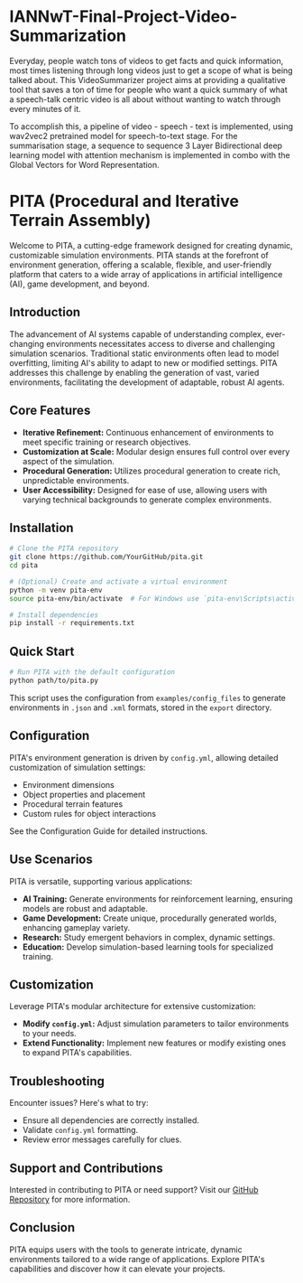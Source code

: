 # IANNwT-Final-Project-Video-Summarization

Everyday, people watch tons of videos to get facts and quick information, most times listening through long videos just to get a scope of what is being talked about. 
This VideoSummarizer project aims at providing a qualitative tool that saves a ton of time for people who want a quick summary of what a speech-talk centric video
is all about without wanting to watch through every minutes of it. 

To accomplish this, a pipeline of video - speech - text is implemented, using wav2vec2 pretrained model for speech-to-text stage. For the summarisation stage, a sequence to sequence 3 Layer Bidirectional deep learning model with attention mechanism is implemented in combo with the Global Vectors for Word Representation. 


# PITA (Procedural and Iterative Terrain Assembly)

Welcome to PITA, a cutting-edge framework designed for creating dynamic, customizable simulation environments. PITA stands at the forefront of environment generation, offering a scalable, flexible, and user-friendly platform that caters to a wide array of applications in artificial intelligence (AI), game development, and beyond.

## Introduction

The advancement of AI systems capable of understanding complex, ever-changing environments necessitates access to diverse and challenging simulation scenarios. Traditional static environments often lead to model overfitting, limiting AI's ability to adapt to new or modified settings. PITA addresses this challenge by enabling the generation of vast, varied environments, facilitating the development of adaptable, robust AI agents.

## Core Features

- **Iterative Refinement:** Continuous enhancement of environments to meet specific training or research objectives.
- **Customization at Scale:** Modular design ensures full control over every aspect of the simulation.
- **Procedural Generation:** Utilizes procedural generation to create rich, unpredictable environments.
- **User Accessibility:** Designed for ease of use, allowing users with varying technical backgrounds to generate complex environments.

## Installation

```bash
# Clone the PITA repository
git clone https://github.com/YourGitHub/pita.git
cd pita

# (Optional) Create and activate a virtual environment
python -m venv pita-env
source pita-env/bin/activate  # For Windows use `pita-env\Scripts\activate`

# Install dependencies
pip install -r requirements.txt
```

## Quick Start

```bash
# Run PITA with the default configuration
python path/to/pita.py
```

This script uses the configuration from `examples/config_files` to generate environments in `.json` and `.xml` formats, stored in the `export` directory.

## Configuration

PITA's environment generation is driven by `config.yml`, allowing detailed customization of simulation settings:

- Environment dimensions
- Object properties and placement
- Procedural terrain features
- Custom rules for object interactions

See the Configuration Guide for detailed instructions.

## Use Scenarios

PITA is versatile, supporting various applications:

- **AI Training:** Generate environments for reinforcement learning, ensuring models are robust and adaptable.
- **Game Development:** Create unique, procedurally generated worlds, enhancing gameplay variety.
- **Research:** Study emergent behaviors in complex, dynamic settings.
- **Education:** Develop simulation-based learning tools for specialized training.

## Customization

Leverage PITA's modular architecture for extensive customization:

- **Modify `config.yml`:** Adjust simulation parameters to tailor environments to your needs.
- **Extend Functionality:** Implement new features or modify existing ones to expand PITA's capabilities.

## Troubleshooting

Encounter issues? Here's what to try:

- Ensure all dependencies are correctly installed.
- Validate `config.yml` formatting.
- Review error messages carefully for clues.

## Support and Contributions

Interested in contributing to PITA or need support? Visit our [GitHub Repository](https://github.com/YourGitHub/pita) for more information.

## Conclusion

PITA equips users with the tools to generate intricate, dynamic environments tailored to a wide range of applications. Explore PITA's capabilities and discover how it can elevate your projects.

